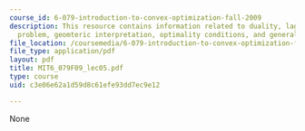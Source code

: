 ```yaml
---
course_id: 6-079-introduction-to-convex-optimization-fall-2009
description: This resource contains information related to duality, lagrange dual
  problem, geomteric interpretation, optimality conditions, and generalised inequalities.
file_location: /coursemedia/6-079-introduction-to-convex-optimization-fall-2009/c3e06e62a1d59d8c61efe93dd7ec9e12_MIT6_079F09_lec05.pdf
file_type: application/pdf
layout: pdf
title: MIT6_079F09_lec05.pdf
type: course
uid: c3e06e62a1d59d8c61efe93dd7ec9e12

---
```

None